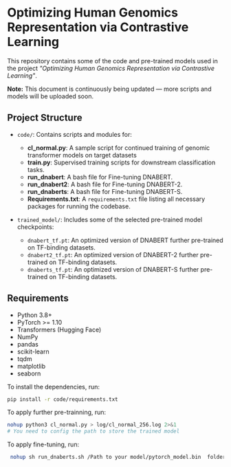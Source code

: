 # Optimizing Human Genomics Representation via Contrastive Learning

This repository contains some of the code and pre-trained models used in the project *"Optimizing Human Genomics Representation via Contrastive Learning"*.

**Note:** This document is continuously being updated — more scripts and models will be uploaded soon.

## Project Structure

- `code/`: Contains scripts and modules for:
  - **cl_normal.py**: A sample script for continued training of genomic transformer models on target datasets
  - **train.py**: Supervised training scripts for downstream classification tasks.
  - **run_dnabert**: A bash file for Fine-tuning DNABERT.
  - **run_dnabert2**: A bash file for Fine-tuning DNABERT-2.
  - **run_dnaberts**: A bash file for Fine-tuning DNABERT-S.
  - **Requirements.txt**: A `requirements.txt` file listing all necessary packages for running the codebase.

- `trained_model/`: Includes some of the selected pre-trained model checkpoints:
  - `dnabert_tf.pt`: An optimized version of DNABERT further pre-trained on TF-binding datasets.
  - `dnabert2_tf.pt`: An optimized version of DNABERT-2 further pre-trained on TF-binding datasets.
  - `dnaberts_tf.pt`: An optimized version of DNABERT-S further pre-trained on TF-binding datasets.
## Requirements

- Python 3.8+
- PyTorch >= 1.10
- Transformers (Hugging Face)
- NumPy
- pandas
- scikit-learn
- tqdm
- matplotlib
- seaborn

To install the dependencies, run:

```bash
pip install -r code/requirements.txt
```

To apply further pre-trainning, run:

```bash
nohup python3 cl_normal.py > log/cl_normal_256.log 2>&1
# You need to config the path to store the trained model
```

To apply fine-tuning, run:

```bash
 nohup sh run_dnaberts.sh /Path to your model/pytorch_model.bin  folder_name > log_name.log 2>&1
```